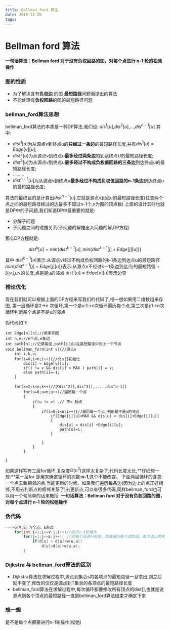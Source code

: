 ```yaml
---
title: Bellman_ford 算法
date: 2015-12-28
tags:
---
```


Bellman ford 算法
=====================


**一句话算法：Bellman ford 对于没有负权回路的图，对每个点进行 n-1 轮的松弛操作**


### 图的性质

 - 为了解决含有**负权边** 的图 **最短路径**问题而提出的算法
 - 不能处理有**负权回路**的图的最短路径问题

### bellman_ford算法思想
bellman_ford算法的本质是一种DP算法,我们设: $dis^1[u]$,$dis^2[u]$,...,$dis^{n-1}[u]$
其中:

 - $dist^1[u]$为从源点v到终点u的**只经过一条边**的最短路径长度,并有$dis^1[u]=Edge[v][u]$;
 - $dist^2[u]$为从源点v到终点u**最多经过两条边**的到达终点U的最短路径长度;
 - $dist^3[u]$为从源点v到终点u**最多经过不构成负权值回路的三条边**到达终点u的最短路径长度;
 - .........
 - $dist^{n-1}[u]$为从源点v到终点u**最多经过不构成负权值回路的n-1条边**到达终点u的最短路径长度;

算法的最终目的是计算出$dist^{n-1}[u]$,它就是源点v到点u的最短路径长度(任意两个点之间的最短路径经过的边最多不超过n-1个,n为图的顶点数)
上面的设计其时也就是DP中的子问题,我们知道DP中最重要的就是:

 - 分解子问题
 - 子问题之间的递推关系(子问题的解推出大问题的解,DP方程)

那么DP方程就是:

$$dist^k[u] = min\{dist^{k-1}[u] ,min\{dist^{k-1}[j]+Edge[j][u]\} \}$$

其中
$dist^{k-1}[u]$表示:从源点v经过不构成负权回路的k-1条边到达点u的最短路径
$min\{dist^{k-1}[j]+Edge[j][u]\}$表示:从源点v不经过k－1条边到达点j的最短路径 + 边<j,u>的长度,点是是u的邻点
$dist^1[u]=Edge[v][u]$表示边界


### 推论优化
现在我们就可以根据上面的DP方程来写我们的代码了,相一想如果用二维数组来存图,
第一层循环是2->n 次循环,第一个是u:1->n次循环遍历每个点,第三次是j:1->n次循环判断某个点是不是u的邻点

伪代码如下:

```
int Edge[n][n];//用来存图
int n,e;//n个点,e条边
int path[n];//记录路径,path[i]点i在最短路径中的上一个节点
void bellman_ford(int v){//源点v
    int i,k,u;
    for(i=0;i<n;i++){//dis[]初始化
        dis[i] = Edge[v][i];
        if(i != v && dis[i] < MAX ) path[i] = v;
        else path[i]=-1;
    }

    for(k=2;k<n;k++)//求dis^2[],dis^3[],....,dis^n-1[]
        for(u=0;u<n;u++)//遍历每一个点
        {
            if(u != v) .// 不= 起点
            {
                if(i=0;i<n;i++){//遍历每一个点,判断是不是u的邻点
                    if(Edge[i][u]<MAX && dis[u] > dis[i]+Edge[i][u])
                    {
                        dis[u] = dis[i] +Edge[i][u];
                        path[u]=i;
                    }
                
                }
            }
        }

}
```

如果这样写有三层for循环,复杂度$O(n^3)$这样太复杂了,代码长度太长,**仔细想一想:**第一层for 是用来确定循环的次数:**n-1**,这个不能改变。
下面两层循环的含意:一个点去新相邻的点,当能更新的时候。如果我们遍历每条边(因为边上的点正好相邻,不用去判断点的相邻关系了)去更新点,可以省很多代码,同样bellman_ford也可以用一个句简单的话来概括:
**一句话算法：Bellman ford 对于没有负权回路的图，对每个点进行 n-1 轮的松弛操作**

### 伪代码

```c
--->G(V,E):V个点，E条边
    for(int i=1;i<=V-1;i++)//进行v-1轮操作
        for(j=1;j<=E;j++){ //对每个点进行松弛，如果遍历每个边的话，每个边上的两个点正好相连
            if(d[u] > d[a]+w(u,a)) 
                d[u]=d[a]+w(u,a);
        }
```

### Dijkstra 与 bellman_ford算法的区别

 - Dijkstra算法在求解过程中,源点到集合s内各项点的最短路径一旦求出,则之后就不变了,修改的仅仅是源点到T集合的各顶点的最短路径长度
 - bellman_ford算法在求解过程中,每次循环都要修改所有顶点的dist[],也就是说源点到各个顶点的最短路径一直到bellman_ford算法结束才确定下来

### 想一想
是不是每个点都要进行n-1轮操作(松弛)
